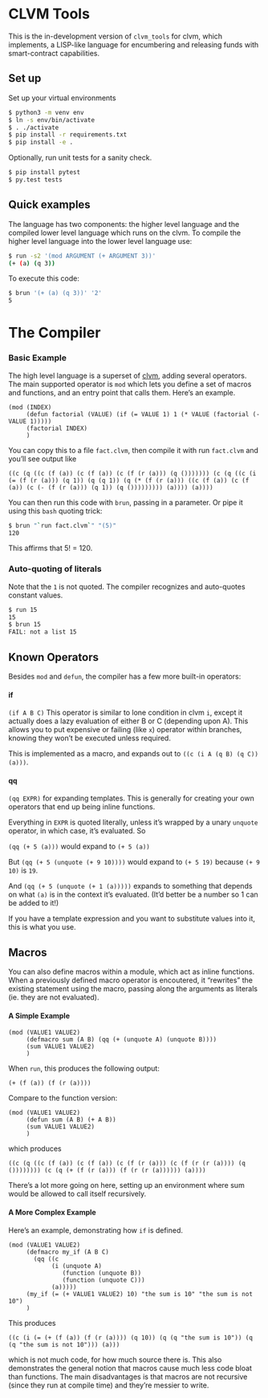 # CLVM Tools
This is the in-development version of `clvm_tools` for clvm, which implements, a LISP-like language for encumbering and releasing funds with smart-contract capabilities.

## Set up
Set up your virtual environments
```bash
$ python3 -m venv env
$ ln -s env/bin/activate
$ . ./activate
$ pip install -r requirements.txt
$ pip install -e .
```

Optionally, run unit tests for a sanity check.
```bash
$ pip install pytest
$ py.test tests
```

## Quick examples
The language has two components: the higher level language and the compiled lower level language which runs on the clvm. To compile the higher level language into the lower level language use:

```bash
$ run -s2 '(mod ARGUMENT (+ ARGUMENT 3))'
(+ (a) (q 3))
```
To execute this code:
```bash
$ brun '(+ (a) (q 3))' '2'
5
```

# The Compiler

### Basic Example
The high level language is a superset of [clvm](https://github.com/Chia-Network/clvm), adding several operators. The main supported operator is `mod` which lets you define a set of macros and functions, and an entry point that calls them. Here’s an example.
```
(mod (INDEX)
     (defun factorial (VALUE) (if (= VALUE 1) 1 (* VALUE (factorial (- VALUE 1)))))
     (factorial INDEX)
     )
```

You can copy this to a file `fact.clvm`, then compile it with run `fact.clvm` and you’ll see output like

`((c (q ((c (f (a)) (c (f (a)) (c (f (r (a))) (q ())))))) (c (q ((c (i (= (f (r (a))) (q 1)) (q (q 1)) (q (* (f (r (a))) ((c (f (a)) (c (f (a)) (c (- (f (r (a))) (q 1)) (q ())))))))) (a)))) (a))))`

You can then run this code with `brun`, passing in a parameter. Or pipe it using this `bash` quoting trick:

```bash
$ brun "`run fact.clvm`" "(5)"
120
```

This affirms that 5! = 120.

### Auto-quoting of literals

Note that the `1` is not quoted. The compiler recognizes and auto-quotes constant values.

```bash
$ run 15
15
$ brun 15
FAIL: not a list 15
```

## Known Operators

Besides `mod` and `defun`, the compiler has a few more built-in operators:

#### if
`(if A B C)` This operator is similar to lone condition in clvm `i`, except it actually does a lazy evaluation of either B or C (depending upon A). This allows you to put expensive or failing (like `x`) operator within branches, knowing they won’t be executed unless required.

This is implemented as a macro, and expands out to `((c (i A (q B) (q C)) (a)))`.

#### qq

`(qq EXPR)` for expanding templates. This is generally for creating your own operators that end up being inline functions.

Everything in `EXPR` is quoted literally, unless it’s wrapped by a unary `unquote` operator, in which case, it’s evaluated. So

`(qq (+ 5 (a)))` would expand to `(+ 5 (a))`

But `(qq (+ 5 (unquote (+ 9 10))))` would expand to `(+ 5 19)` because `(+ 9 10)` is `19`.

And `(qq (+ 5 (unquote (+ 1 (a)))))` expands to something that depends on what `(a)` is in the context it’s evaluated. (It’d better be a number so 1 can be added to it!)

If you have a template expression and you want to substitute values into it, this is what you use.

## Macros

You can also define macros within a module, which act as inline functions. When a previously defined macro operator is encoutered, it “rewrites” the existing statement using the macro, passing along the arguments as literals (ie. they are not evaluated).

#### A Simple Example

```
(mod (VALUE1 VALUE2)
     (defmacro sum (A B) (qq (+ (unquote A) (unquote B))))
     (sum VALUE1 VALUE2)
     )
```

When `run`, this produces the following output:

`(+ (f (a)) (f (r (a))))`

Compare to the function version:

```
(mod (VALUE1 VALUE2)
     (defun sum (A B) (+ A B))
     (sum VALUE1 VALUE2)
     )
```

which produces

`((c (q ((c (f (a)) (c (f (a)) (c (f (r (a))) (c (f (r (r (a)))) (q ()))))))) (c (q (+ (f (r (a))) (f (r (r (a)))))) (a))))`

There’s a lot more going on here, setting up an environment where sum would be allowed to call itself recursively.

#### A More Complex Example

Here’s an example, demonstrating how `if` is defined.

```
(mod (VALUE1 VALUE2)
     (defmacro my_if (A B C)
       (qq ((c
            (i (unquote A)
               (function (unquote B))
               (function (unquote C)))
            (a)))))
     (my_if (= (+ VALUE1 VALUE2) 10) "the sum is 10" "the sum is not 10")
     )
```

This produces

`((c (i (= (+ (f (a)) (f (r (a)))) (q 10)) (q (q "the sum is 10")) (q (q "the sum is not 10"))) (a)))`

which is not much code, for how much source there is. This also demonstrates the general notion that macros cause much less code bloat than functions. The main disadvantages is that macros are not recursive (since they run at compile time) and they’re messier to write.
